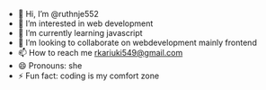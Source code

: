 - 👋 Hi, I’m @ruthnje552
- 👀 I’m interested in web development
- 🌱 I’m currently learning javascript
- 💞️ I’m looking to collaborate on webdevelopment mainly frontend
- 📫 How to reach me rkariuki549@gmail.com
- 😄 Pronouns: she
- ⚡ Fun fact: coding is my comfort zone

<!---
ruthnje552/ruthnje552 is a ✨ special ✨ repository because its `README.md` (this file) appears on your GitHub profile.
You can click the Preview link to take a look at your changes.
--->
